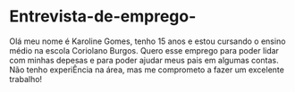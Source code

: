 # Entrevista-de-emprego-
Olá meu nome é Karoline Gomes, tenho 15 anos e estou cursando o ensino médio na escola Coriolano Burgos.
Quero esse emprego para poder lidar com minhas depesas e para poder ajudar meus pais em algumas contas.
Não tenho experiÊncia na área, mas me comprometo a fazer um excelente trabalho!

